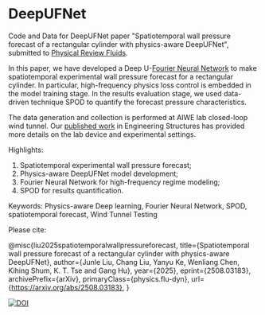 # DeepUFNet
Code and Data for DeepUFNet paper "Spatiotemporal wall pressure forecast of a rectangular cylinder with physics-aware DeepUFNet", submitted to [Physical Review Fluids](https://journals.aps.org/prfluids/).


In this paper, we have developed a Deep U-[Fourier Neural Network](https://arxiv.org/abs/2010.08895) to make spatiotemporal experimental wall pressure forecast for a rectangular cylinder. In particular, high-frequency physics loss control is embedded in the model training stage. In the results evaluation stage, we used data-driven technique SPOD to quantify the forecast pressure characteristics. 

The data generation and collection is performed at AIWE lab closed-loop wind tunnel. Our [published work](https://www.sciencedirect.com/science/article/pii/S0141029624020686) in Engineering Structures has provided more details on the lab device and experimental settings. 

Highlights: 
1. Spatiotemporal experimental wall pressure forecast; 
2. Physics-aware DeepUFNet model development; 
3. Fourier Neural Network for high-frequency regime modeling;
4. SPOD for results quantification. 

Keywords: Physics-aware Deep learning, Fourier Neural Network, SPOD, spatiotemporal forecast, Wind Tunnel Testing

Please cite:

@misc{liu2025spatiotemporalwallpressureforecast,
      title={Spatiotemporal wall pressure forecast of a rectangular cylinder with physics-aware DeepUFNet}, 
      author={Junle Liu, Chang Liu, Yanyu Ke, Wenliang Chen, Kihing Shum, K. T. Tse and Gang Hu},
      year={2025},
      eprint={2508.03183},
      archivePrefix={arXiv},
      primaryClass={physics.flu-dyn},
      url={https://arxiv.org/abs/2508.03183}, 
}

[![DOI](https://zenodo.org/badge/DOI/10.5281/zenodo.16739156.svg)](https://doi.org/10.5281/zenodo.16739156)